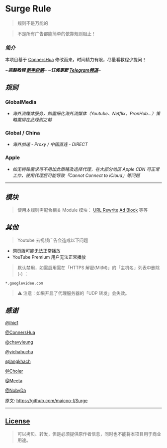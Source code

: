 # Surge Rule


> 规则不是万能的

> 不是所有广告都能简单的依靠规则阻止！

### *简介*
本项目基于 [ConnersHua](https://github.com/ConnersHua) 修改而来，时间精力有限，尽量看教程少提问！

~***完整教程 [新手启蒙](https://diaosi.one/2020/surge-basic-tutorial)***~
~***订阅更新 [Telegram频道](https://t.me/who_channel)***~

## *规则*
   
### GlobalMedia
   - *海外流媒体服务，如需细化海外流媒体（Youtube、Netflix、PronHub...）策略需排在此规则之前*
   
### Global / China
   - *海外加速 - Proxy / 中国直连 - DIRECT*
   
### Apple
   - *如无特殊需求可不用加此策略及选择代理，在大部分地区 Apple CDN 可正常工作，使用代理后可能导致「Cannot Connect to iCloud」等问题*
  
_________________

## *模块*

> 使用本规则需配合相关 Module 模块： [URL Rewrite](https://github.com/maicoo-l/Surge/blob/master/Module/Rewrite.sgmodule)  [Ad Block](https://github.com/maicoo-l/Surge/blob/master/Module/Ad%20Block.sgmodule) 等等

## *其他*

> Youtube 去视频广告会造成以下问题
   - 网页版可能无法正常播放
   - YouTube Premium 用户无法正常播放

> 默认禁用，如需启用需在「HTTPS 解密(MitM)」的「主机名」列表中删除 (-) ：

```properties
*.googlevideo.com
```

> ⚠️ 注意：如果开启了代理服务器的「UDP 转发」会失效。


## *感谢*


 [@lhie1](https://github.com/lhie1)

 [@ConnersHua](https://github.com/ConnersHua)

 [@chavyleung](https://github.com/chavyleung)

 [@yichahucha](https://github.com/yichahucha)

 [@langkhach](https://github.com/langkhach270389)

 [@Choler](https://github.com/Choler)

 [@Meeta](https://github.com/MeetaGit)

 [@NobyDa](https://github.com/NobyDa)


原文: https://github.com/maicoo-l/Surge

_________________

## [License](https://github.com/maicoo-l/Surge/blob/master/LICENSE)
> 可以拷贝、转发，但是必须提供原作者信息，同时也不能将本项目用于商业用途。
